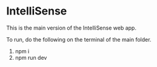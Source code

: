 # IntelliSense
This is the main version of the IntelliSense web app.

To run, do the following on the terminal of the main folder.

1. npm i
2. npm run dev
